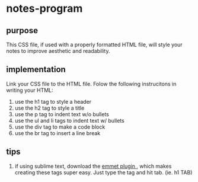 # notes-program

<h2>purpose</h2>
This CSS file, if used with a properly formatted HTML file, will style your notes to improve aesthetic and readability.

<h2>implementation</h2>
Link your CSS file to the HTML file. Folow the following instrucitons in writing your HTML:

<ol>
  <li>use the h1 tag to style a header</li>
  <li>use the h2 tag to style a title</li>
  <li>use the p tag to indent text w/o bullets</li>
  <li>use the ul and li tags to indent text w/ bullets</li>
  <li>use the div tag to make a code block</li>
  <li>use the br tag to insert a line break</li>
</ol>

<h2>tips</h2>

<ol>
  <li>if using sublime text, download the <a href= "http://emmet.io/"> emmet plugin </a>, which makes creating these tags super easy. Just type the tag and hit tab. (ie. h1 TAB)  </li>
</ol>
